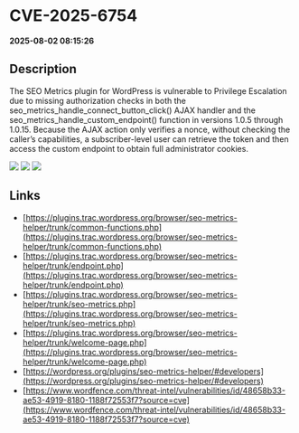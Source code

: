 # CVE-2025-6754

**2025-08-02 08:15:26**

## Description
The SEO Metrics plugin for WordPress is vulnerable to Privilege Escalation due to missing authorization checks in both the seo_metrics_handle_connect_button_click() AJAX handler and the seo_metrics_handle_custom_endpoint() function in versions 1.0.5 through 1.0.15. Because the AJAX action only verifies a nonce, without checking the caller’s capabilities, a subscriber-level user can retrieve the token and then access the custom endpoint to obtain full administrator cookies.

![](https://img.shields.io/static/v1?label=Score&message=8.8&color=red)
![](https://img.shields.io/static/v1?label=Severity&message=HIGH&color=red)
![](https://img.shields.io/static/v1?label=CWE&message=Auth&color=green)

## Links
- [https://plugins.trac.wordpress.org/browser/seo-metrics-helper/trunk/common-functions.php](https://plugins.trac.wordpress.org/browser/seo-metrics-helper/trunk/common-functions.php)
- [https://plugins.trac.wordpress.org/browser/seo-metrics-helper/trunk/endpoint.php](https://plugins.trac.wordpress.org/browser/seo-metrics-helper/trunk/endpoint.php)
- [https://plugins.trac.wordpress.org/browser/seo-metrics-helper/trunk/seo-metrics.php](https://plugins.trac.wordpress.org/browser/seo-metrics-helper/trunk/seo-metrics.php)
- [https://plugins.trac.wordpress.org/browser/seo-metrics-helper/trunk/welcome-page.php](https://plugins.trac.wordpress.org/browser/seo-metrics-helper/trunk/welcome-page.php)
- [https://wordpress.org/plugins/seo-metrics-helper/#developers](https://wordpress.org/plugins/seo-metrics-helper/#developers)
- [https://www.wordfence.com/threat-intel/vulnerabilities/id/48658b33-ae53-4919-8180-1188f72553f7?source=cve](https://www.wordfence.com/threat-intel/vulnerabilities/id/48658b33-ae53-4919-8180-1188f72553f7?source=cve)

